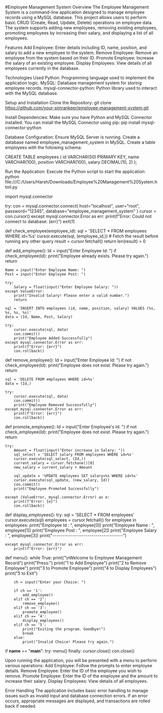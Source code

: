 #Employee Management System
Overview
The Employee Management System is a command-line application designed to manage employee records using a MySQL database. 
This project allows users to perform basic CRUD (Create, Read, Update, Delete) operations on employee data. 
The system supports adding new employees, removing existing employees, promoting employees by increasing their salary, and displaying a list of all employees.

Features
Add Employee: Enter details including ID, name, position, and salary to add a new employee to the system.
Remove Employee: Remove an employee from the system based on their ID.
Promote Employee: Increase the salary of an existing employee.
Display Employees: View details of all employees currently in the database.

Technologies Used
Python: Programming language used to implement the application logic.
MySQL: Database management system for storing employee records.
mysql-connector-python: Python library used to interact with the MySQL database.

Setup and Installation
Clone the Repository:
git clone https://github.com/your-simrankeer/employee-management-system.git

Install Dependencies: Make sure you have Python and MySQL Connector installed. You can install the MySQL Connector using pip:
pip install mysql-connector-python

Database Configuration:
Ensure MySQL Server is running.
Create a database named employee_management_system in MySQL.
Create a table employees with the following schema:

CREATE TABLE employees (
    id VARCHAR(50) PRIMARY KEY,
    name VARCHAR(100),
    position VARCHAR(100),
    salary DECIMAL(10, 2)
);

Run the Application: Execute the Python script to start the application:
python file:///C:/Users/Harsh/Downloads/Employee%20Management%20System.html.py

import mysql.connector

try:
    con = mysql.connector.connect(
        host="localhost",
        user="root",
        password="12345",
        database="employee_management_system"
    )
    cursor = con.cursor()
except mysql.connector.Error as err:
    print(f"Error: Could not connect to database: {err}")
    exit(1)
    
def check_employee(employee_id):
    sql = 'SELECT * FROM employees WHERE id=%s'
    cursor.execute(sql, (employee_id,))
    # Fetch the result before running any other query
    result = cursor.fetchall()
    return len(result) > 0

def add_employee():
    Id = input("Enter Employee Id: ")
    if check_employee(Id):
        print("Employee already exists. Please try again.")
        return
    
    Name = input("Enter Employee Name: ")
    Post = input("Enter Employee Post: ")
    
    try:
        Salary = float(input("Enter Employee Salary: "))
    except ValueError:
        print("Invalid Salary! Please enter a valid number.")
        return

    sql = 'INSERT INTO employees (id, name, position, salary) VALUES (%s, %s, %s, %s)'
    data = (Id, Name, Post, Salary)
    
    try:
        cursor.execute(sql, data)
        con.commit()
        print("Employee Added Successfully")
    except mysql.connector.Error as err:
        print(f"Error: {err}")
        con.rollback()

def remove_employee():
    Id = input("Enter Employee Id: ")
    if not check_employee(Id):
        print("Employee does not exist. Please try again.")
        return
    
    sql = 'DELETE FROM employees WHERE id=%s'
    data = (Id,)
    
    try:
        cursor.execute(sql, data)
        con.commit()
        print("Employee Removed Successfully")
    except mysql.connector.Error as err:
        print(f"Error: {err}")
        con.rollback()

def promote_employee():
    Id = input("Enter Employee's Id: ")
    if not check_employee(Id):
        print("Employee does not exist. Please try again.")
        return
    
    try:
        Amount = float(input("Enter increase in Salary: "))
        sql_select = 'SELECT salary FROM employees WHERE id=%s'
        cursor.execute(sql_select, (Id,))
        current_salary = cursor.fetchone()[0]
        new_salary = current_salary + Amount

        sql_update = 'UPDATE employees SET salary=%s WHERE id=%s'
        cursor.execute(sql_update, (new_salary, Id))
        con.commit()
        print("Employee Promoted Successfully")

    except (ValueError, mysql.connector.Error) as e:
        print(f"Error: {e}")
        con.rollback()

def display_employees():
    try:
        sql = 'SELECT * FROM employees'
        cursor.execute(sql)
        employees = cursor.fetchall()
        for employee in employees:
            print("Employee Id : ", employee[0])
            print("Employee Name : ", employee[1])
            print("Employee Post : ", employee[2])
            print("Employee Salary : ", employee[3])
            print("------------------------------------")

    except mysql.connector.Error as err:
        print(f"Error: {err}")

def menu():
    while True:
        print("\nWelcome to Employee Management Record")
        print("Press:")
        print("1 to Add Employee")
        print("2 to Remove Employee")
        print("3 to Promote Employee")
        print("4 to Display Employees")
        print("5 to Exit")
        
        ch = input("Enter your Choice: ")

        if ch == '1':
            add_employee()
        elif ch == '2':
            remove_employee()
        elif ch == '3':
            promote_employee()
        elif ch == '4':
            display_employees()
        elif ch == '5':
            print("Exiting the program. Goodbye!")
            break
        else:
            print("Invalid Choice! Please try again.")

if __name__ == "__main__":
    try:
        menu()
    finally:
        cursor.close()
        con.close()

Upon running the application, you will be presented with a menu to perform various operations:
Add Employee: Follow the prompts to enter employee details.
Remove Employee: Enter the ID of the employee you wish to remove.
Promote Employee: Enter the ID of the employee and the amount to increase their salary.
Display Employees: View details of all employees.

Error Handling
The application includes basic error handling to manage issues such as invalid input and database connection errors. If an error occurs, appropriate messages are displayed, and transactions are rolled back if needed.
